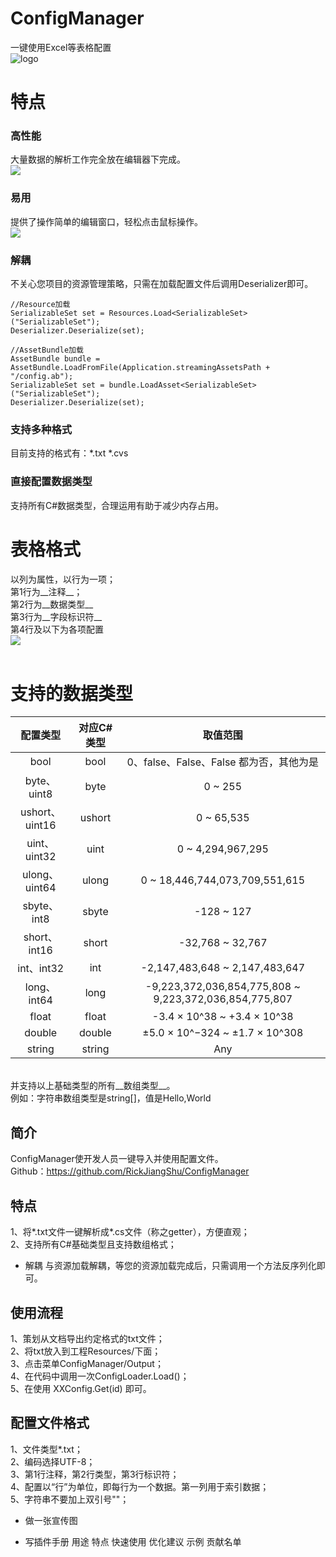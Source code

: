 

# ConfigManager
一键使用Excel等表格配置<br>
![logo](https://raw.githubusercontent.com/RickJiangShu/ConfigManager-Example/master/Poster/Logo.jpg "logo")  

# 特点

### __高性能__
大量数据的解析工作完全放在编辑器下完成。<br>
![](https://raw.githubusercontent.com/RickJiangShu/ConfigManager-Example/master/Poster/p1.jpg "")  

### 易用
提供了操作简单的编辑窗口，轻松点击鼠标操作。<br>
![](https://raw.githubusercontent.com/RickJiangShu/ConfigManager-Example/master/Poster/p2.jpg "")  

### 解耦
不关心您项目的资源管理策略，只需在加载配置文件后调用Deserializer即可。<br>
```
//Resource加载
SerializableSet set = Resources.Load<SerializableSet>("SerializableSet");
Deserializer.Deserialize(set);

//AssetBundle加载
AssetBundle bundle = AssetBundle.LoadFromFile(Application.streamingAssetsPath + "/config.ab");
SerializableSet set = bundle.LoadAsset<SerializableSet>("SerializableSet");
Deserializer.Deserialize(set);
```

### 支持多种格式
目前支持的格式有：*.txt *.cvs<br>

### 直接配置数据类型
支持所有C#数据类型，合理运用有助于减少内存占用。

# 表格格式
以列为属性，以行为一项；<br>
第1行为__注释__；<br>
第2行为__数据类型__<br>
第3行为__字段标识符__<br>
第4行及以下为各项配置<br>
![](https://raw.githubusercontent.com/RickJiangShu/ConfigManager-Example/master/Poster/p5.jpg "")<br>
<br>
# 支持的数据类型
| 配置类型 | 对应C#类型  | 取值范围 |
| :------------: |:---------------:| :-----:|
|bool|bool|0、false、False、False 都为否，其他为是|
|byte、uint8|byte|0 ~ 255|
|ushort、uint16|ushort|0 ~ 65,535|
|uint、uint32|uint|0 ~ 4,294,967,295|
|ulong、uint64|ulong|0 ~ 18,446,744,073,709,551,615|
|sbyte、int8|sbyte|-128 ~ 127|
|short、int16|short|-32,768 ~ 32,767|
|int、int32|int|-2,147,483,648 ~ 2,147,483,647|
|long、int64|long|-9,223,372,036,854,775,808 ~ 9,223,372,036,854,775,807|
|float|float|-3.4 × 10^38 ~ +3.4 × 10^38|
|double|double|±5.0 × 10^−324 ~ ±1.7 × 10^308|
|string|string|Any|
<br>
并支持以上基础类型的所有__数组类型__。<br>
例如：字符串数组类型是string[]，值是Hello,World


## 简介
ConfigManager使开发人员一键导入并使用配置文件。<br>
Github：https://github.com/RickJiangShu/ConfigManager<br>

## 特点
1、将*.txt文件一键解析成*.cs文件（称之getter），方便直观；<br>
2、支持所有C#基础类型且支持数组格式；





* 解耦
与资源加载解耦，等您的资源加载完成后，只需调用一个方法反序列化即可。


## 使用流程
1、策划从文档导出约定格式的txt文件；<br>
2、将txt放入到工程Resources/下面；<br>
3、点击菜单ConfigManager/Output；<br>
4、在代码中调用一次ConfigLoader.Load()；<br>
5、在使用 XXConfig.Get(id) 即可。<br>

## 配置文件格式
1、文件类型*.txt；<br>
2、编码选择UTF-8；<br>
3、第1行注释，第2行类型，第3行标识符；<br>
4、配置以“行”为单位，即每行为一个数据。第一列用于索引数据；<br>
5、字符串不要加上双引号""；<br>


* 做一张宣传图

* 写插件手册
	用途
	特点
	快速使用
	优化建议
	示例
	贡献名单

